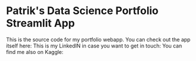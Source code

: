 # Patrik's Data Science Portfolio Streamlit App

This is the source code for my portfolio webapp.
You can check out the app itself here: 
This is my LinkedIN in case you want to get in touch: 
You can find me also on Kaggle:


